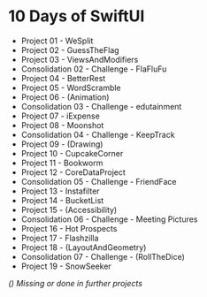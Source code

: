 # 10 Days of SwiftUI

* Project 01 - WeSplit
* Project 02 - GuessTheFlag
* Project 03 - ViewsAndModifiers
* Consolidation 02 - Challenge - FlaFluFu
* Project 04 - BetterRest
* Project 05 - WordScramble
* Project 06 - (Animation)
* Consolidation 03 - Challenge - edutainment
* Project 07 - iExpense
* Project 08 - Moonshot
* Consolidation 04 - Challenge - KeepTrack
* Project 09 - (Drawing)
* Project 10 - CupcakeCorner
* Project 11 - Bookworm
* Project 12 - CoreDataProject
* Consolidation 05 - Challenge - FriendFace
* Project 13 - Instafilter
* Project 14 - BucketList
* Project 15 - (Accessibility)
* Consolidation 06 - Challenge - Meeting Pictures
* Project 16 - Hot Prospects 
* Project 17 - Flashzilla
* Project 18 - (LayoutAndGeometry)
* Consolidation 07 - Challenge - (RollTheDice)
* Project 19 - SnowSeeker


*() Missing or done in further projects*
